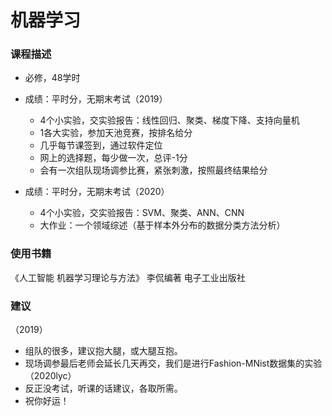 # 机器学习

### 课程描述

- 必修，48学时
- 成绩：平时分，无期末考试（2019）
  - 4个小实验，交实验报告：线性回归、聚类、梯度下降、支持向量机
  - 1各大实验，参加天池竞赛，按排名给分
  - 几乎每节课签到，通过软件定位
  - 网上的选择题，每少做一次，总评-1分
  - 会有一次组队现场调参比赛，紧张刺激，按照最终结果给分

- 成绩：平时分，无期末考试（2020）
  - 4个小实验，交实验报告：SVM、聚类、ANN、CNN
  - 大作业：一个领域综述（基于样本外分布的数据分类方法分析）

### 使用书籍
《人工智能 机器学习理论与方法》 李侃编著 电子工业出版社

### 建议
（2019）
- 组队的很多，建议抱大腿，或大腿互抱。
- 现场调参最后老师会延长几天再交，我们是进行Fashion-MNist数据集的实验
（2020lyc）
- 反正没考试，听课的话建议，各取所需。
- 祝你好运！